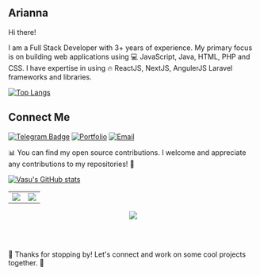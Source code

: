 ## Arianna

Hi there!

I am a Full Stack Developer with 3+ years of experience.
My primary focus is on building web applications using 💻 JavaScript, Java, HTML, PHP and CSS.
I have expertise in using 🔥 ReactJS, NextJS, AngulerJS Laravel frameworks and libraries.

[![Top Langs](https://github-readme-stats.vercel.app/api/top-langs/?username=success680&layout=compact)](https://github.com/success680/github-readme-stats)

## Connect Me

[![Telegram Badge](https://img.shields.io/badge/-Telegram-blue?style=flat-square&logo=telegram&logoColor=white)](https://t.me/axe_tiny)
[![Portfolio](https://img.shields.io/badge/-MyPortfolio-grey?style=flat-square&logo=vercel&logoColor=white)](https://error/vercel.app/)
[![Email](https://img.shields.io/badge/-Email-3e91a3?style=flat-square&logo=Minutemailer&logoColor=white)](mailto:successvictory680@gmail.com)

📊 You can find my open source contributions. I welcome and appreciate any contributions to my repositories! 🤝

[![Vasu's GitHub stats](https://github-readme-stats.vercel.app/api?username=success680&theme=prussian&show_icons=true)](https://github.com/success680/github-readme-stats)

<table>
<tr>
<td>
<img src="https://github-readme-stats.vercel.app/api?username=success680&include_all_commits=true&count_private=true&show_icons=true&line_height=20&theme=tokyonight"/>
<td><img src="https://github-readme-stats.vercel.app/api/top-langs?username=success680&show_icons=true&locale=en&layout=compact&theme=tokyonight" />
</td>
</tr>
</table>
<p align="center">
<img align="center" src="https://github-readme-streak-stats.herokuapp.com/?user=success680&theme=tokyonight" />
</p>
<br>
<br>

🎉 Thanks for stopping by! Let's connect and work on some cool projects together. 🚀
